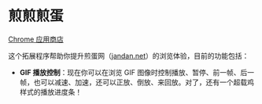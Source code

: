 # 煎煎煎蛋

[Chrome 应用商店](https://chrome.google.com/webstore/detail/煎煎煎蛋/ocjoihpdbdkcmddjapjlgagocficilhl)

这个拓展程序帮助你提升煎蛋网（[jandan.net](https://jandan.net/)）的浏览体验，目前的功能包括：

- **GIF 播放控制**：现在你可以在浏览 GIF 图像时控制播放、暂停、前一帧、后一帧，也可以减速、加速，还可以正放、倒放、来回放。对了，还有一个超载鸡样式的播放进度条！
